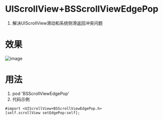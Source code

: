  # UIScrollView+BSScrollViewEdgePop
1. 解决UIScrollView滑动和系统侧滑返回冲突问题

# 效果
![image](https://github.com/FreeBaiShun/BSScrollViewEdgePop/blob/master/BSScrollViewEdgePop.gif)

# 用法
 1. pod 'BSScrollViewEdgePop'
 2. 代码示例
 ```
#import <UIScrollView+BSScrollViewEdgePop.h>
[self.scrollView setEdgePop:self];
 ```


